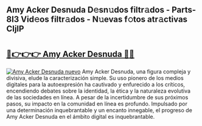 ## Amy Acker Desnuda D𝚎sn𝚞dos filtr𝚊dos - Parts-8I3 Vid𝚎os filtr𝚊dos - N𝚞evas f𝚘tos atr𝚊ctivas CIjlP

# <h2><a href="http://mb4brr4.tromn.icu/?c=Amy+Acker+Desnuda">🔗👉👉👉 Amy Acker Desnuda 🔗🔗</a></h2>

[![Amy Acker Desnuda nuevo](https://i.imgur.com/pEAQMta.gif)](http://mb4brr4.tromn.icu/?c=Amy+Acker+Desnuda)
Amy Acker Desnuda, una figura compleja y divisiva, elude la caracterización simple. Su uso pionero de los medios digitales para la autoexpresión ha cautivado y enfurecido a los críticos, encendiendo debates sobre la identidad, la ética y la naturaleza evolutiva de las sociedades en línea. A pesar de la incertidumbre de sus próximos pasos, su impacto en la comunidad en línea es profundo. Impulsado por una determinación inquebrantable y un encanto innegable, el progreso de Amy Acker Desnuda en el ámbito digital es inquebrantable.
